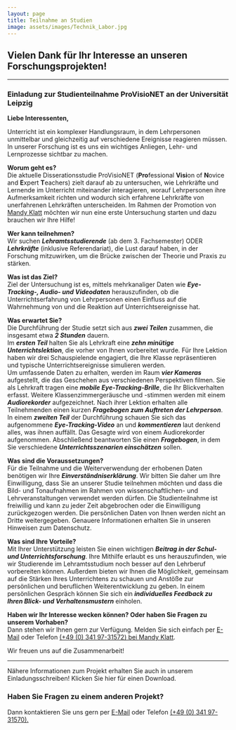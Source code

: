 ```yaml
---
layout: page
title: Teilnahme an Studien
image: assets/images/Technik_Labor.jpg
---
```


## Vielen Dank für Ihr Interesse an unseren Forschungsprojekten!

***

### Einladung zur Studienteilnahme ProVisioNET an der Universität Leipzig


**Liebe Interessenten,**

Unterricht ist ein komplexer Handlungsraum, in dem Lehrpersonen unmittelbar und gleichzeitig auf verschiedene Ereignisse reagieren müssen. In unserer Forschung ist es uns ein wichtiges Anliegen, Lehr- und Lernprozesse sichtbar zu machen.

**Worum geht es?**  
Die aktuelle Disserationsstudie ProVisioNET (**Pro**fessional **Visi**on of **N**ovice and **E**xpert **T**eachers) zielt darauf ab zu untersuchen, wie Lehrkräfte und Lernende im Unterricht miteinander interagieren, worauf Lehrpersonen ihre Aufmerksamkeit richten und wodurch sich erfahrene Lehrkräfte von unerfahrenen Lehrkräften unterscheiden. Im Rahmen der Promotion von <a href="https://empschul-leipzig.github.io/team#Klatt">Mandy Klatt</a> möchten wir nun eine erste Untersuchung starten und dazu brauchen wir Ihre Hilfe!

**Wer kann teilnehmen?**  
Wir suchen ***Lehramtsstudierende*** (ab dem 3. Fachsemester) ODER ***Lehrkräfte*** (inklusive Referendariat), die Lust darauf haben, in der Forschung mitzuwirken, um die Brücke zwischen der Theorie und Praxis zu stärken.

**Was ist das Ziel?**  
Ziel der Untersuchung ist es, mittels mehrkanaliger Daten wie ***Eye-Tracking-, Audio- und Videodaten*** herauszufinden, ob die Unterrichtserfahrung von Lehrpersonen einen Einfluss auf die Wahrnehmung von und die Reaktion auf Unterrichtsereignisse hat.

**Was erwartet Sie?**  
Die Durchführung der Studie setzt sich aus ***zwei Teilen*** zusammen, die insgesamt etwa ***2 Stunden*** dauern.  
Im ***ersten Teil*** halten Sie als Lehrkraft eine ***zehn minütige Unterrichtslektion***, die vorher von Ihnen vorbereitet wurde. Für Ihre Lektion haben wir drei Schauspielende engagiert, die Ihre Klasse repräsentieren und typische Unterrichtsereignisse simulieren  werden.  
Um umfassende Daten zu erhalten, werden im Raum ***vier Kameras*** aufgestellt, die das Geschehen aus verschiedenen Perspektiven filmen. Sie als Lehrkraft tragen eine ***mobile Eye-Tracking-Brille***, die Ihr Blickverhalten erfasst. Weitere Klassenzimmergeräusche und -stimmen werden mit einem ***Audiorekorder*** aufgezeichnet. Nach ihrer Lektion erhalten alle Teilnehmenden einen kurzen ***Fragebogen zum Auftreten der Lehrperson***.  
In einem ***zweiten Teil*** der Durchführung schauen Sie sich das aufgenommene ***Eye-Tracking-Video*** an und ***kommentieren*** laut denkend alles, was ihnen auffällt. Das Gesagte wird von einem Audiorekorder aufgenommen. Abschließend beantworten Sie einen ***Fragebogen***, in dem Sie verschiedene ***Unterrichtsszenarien einschätzen*** sollen.

**Was sind die Voraussetzungen?**  
Für die Teilnahme und die Weiterverwendung der erhobenen Daten benötigen wir Ihre ***Einverständniserklärung***. Wir bitten Sie daher um Ihre Einwilligung, dass Sie an unserer Studie teilnehmen möchten und dass die Bild- und Tonaufnahmen im Rahmen von wissenschaftlichen- und Lehrveranstaltungen verwendet werden dürfen. Die Studienteilnahme ist freiwillig und kann zu jeder Zeit abgebrochen oder die Einwilligung zurückgezogen werden. Die persönlichen Daten von Ihnen werden nicht an Dritte weitergegeben. Genauere Informationen erhalten Sie in unseren Hinweisen zum Datenschutz.

**Was sind Ihre Vorteile?**  
Mit Ihrer Unterstützung leisten Sie einen wichtigen ***Beitrag in der Schul- und Unterrichtsforschung***. Ihre Mithilfe erlaubt es uns herauszufinden, wie wir Studierende im Lehramtsstudium noch besser auf den Lehrberuf vorbereiten können. Außerdem bieten wir Ihnen die Möglichkeit, gemeinsam auf die Stärken Ihres Unterrichtens zu schauen und Anstöße zur persönlichen und beruflichen Weiterentwicklung zu geben. In einem persönlichen Gespräch können Sie sich ein ***individuelles Feedback zu Ihren Blick- und Verhaltensmustern*** einholen.


**Haben wir Ihr Interesse wecken können? Oder haben Sie Fragen zu unserem Vorhaben?**  
Dann stehen wir Ihnen gern zur Verfügung. Melden Sie sich einfach per <a href="mailto:mandy.klatt@uni-leipzig.de">E-Mail</a> oder Telefon <a href="tel:+4903419731572">(+49 (0) 341 97-31572) bei <a href="https://empschul-leipzig.github.io/team#Klatt">Mandy Klatt</a>.

Wir freuen uns auf die Zusammenarbeit!


***

Nähere Informationen zum Projekt erhalten Sie auch in unserem Einladungsschreiben! Klicken Sie hier für einen Download.

### Haben Sie Fragen zu einem anderen Projekt? 
Dann kontaktieren Sie uns gern per <a href="mailto:empschul_hiwi@uni-leipzig.de">E-Mail</a> oder Telefon <a href="tel:+4903419731570">(+49 (0) 341 97-31570).




